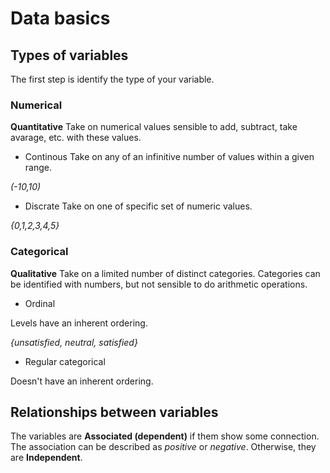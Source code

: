 # Data basics

## Types of variables

The first step is identify the type of your variable.

### Numerical

**Quantitative**
Take on numerical values sensible to add, subtract, take avarage, etc. with these values.

* Continous
Take on any of an infinitive number of values within a given range.

*(-10,10)*

* Discrate
Take on one of specific set of numeric values.

*{0,1,2,3,4,5}*

### Categorical

**Qualitative**
Take on a limited number of distinct categories. Categories can be identified with numbers, but not sensible to do arithmetic operations.

* Ordinal

Levels have an inherent ordering.

*{unsatisfied, neutral, satisfied}*

* Regular categorical

Doesn't have an inherent ordering.

## Relationships between variables

The variables are **Associated (dependent)** if them show some connection. The association can be described as *positive* or *negative*. Otherwise, they are **Independent**.
